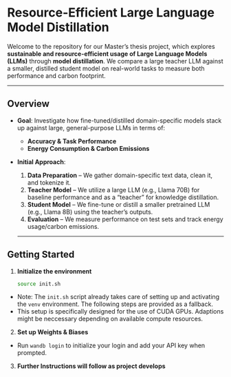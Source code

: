 # Resource-Efficient Large Language Model Distillation

Welcome to the repository for our Master’s thesis project, which explores **sustainable and resource-efficient usage of Large Language Models (LLMs)** through **model distillation**. We compare a large teacher LLM against a smaller, distilled student model on real-world tasks to measure both performance and carbon footprint.

---

## Overview

- **Goal**: Investigate how fine-tuned/distilled domain-specific models stack up against large, general-purpose LLMs in terms of:
  - **Accuracy & Task Performance**
  - **Energy Consumption & Carbon Emissions**

- **Initial Approach**:
  1. **Data Preparation** – We gather domain-specific text data, clean it, and tokenize it.
  2. **Teacher Model** – We utilize a large LLM (e.g., Llama 70B) for baseline performance and as a “teacher” for knowledge distillation.
  3. **Student Model** – We fine-tune or distill a smaller pretrained LLM (e.g., Llama 8B) using the teacher’s outputs.
  4. **Evaluation** – We measure performance on test sets and track energy usage/carbon emissions.

  ---

## Getting Started

1. **Initialize the environment**
    ```bash
    source init.sh
    ```
* Note: The `init.sh` script already takes care of setting up and activating the `venv` environment. The following steps are provided as a fallback.
* This setup is specifically designed for the use of CUDA GPUs. Adaptions might be neccessary depending on available compute resources.

2. **Set up Weights & Biases**
* Run `wandb login` to initialize your login and add your API key when prompted.

3. **Further Instructions will follow as project develops**